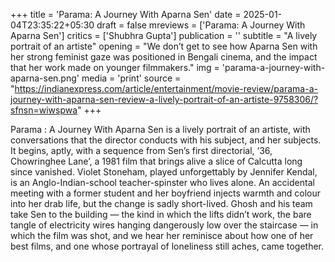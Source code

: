 +++
title = 'Parama: A Journey With Aparna Sen'
date = 2025-01-04T23:35:22+05:30
draft = false
mreviews = ['Parama: A Journey With Aparna Sen']
critics = ['Shubhra Gupta']
publication = ''
subtitle = "A lively portrait of an artiste"
opening = "We don’t get to see how Aparna Sen with her strong feminist gaze was positioned in Bengali cinema, and the impact that her work made on younger filmmakers."
img = 'parama-a-journey-with-aparna-sen.png'
media = 'print'
source = "https://indianexpress.com/article/entertainment/movie-review/parama-a-journey-with-aparna-sen-review-a-lively-portrait-of-an-artiste-9758306/?sfnsn=wiwspwa"
+++

Parama : A Journey With Aparna Sen is a lively portrait of an artiste, with conversations that the director conducts with his subject, and her subjects. It begins, aptly, with a sequence from Sen’s first directorial, ‘36, Chowringhee Lane’, a 1981 film that brings alive a slice of Calcutta long since vanished. Violet Stoneham, played unforgettably by Jennifer Kendal, is an Anglo-Indian-school teacher-spinster who lives alone. An accidental meeting with a former student and her boyfriend injects warmth and colour into her drab life, but the change is sadly short-lived. Ghosh and his team take Sen to the building — the kind in which the lifts didn’t work, the bare tangle of electricity wires hanging dangerously low over the staircase — in which the film was shot, and we hear her reminisce about how one of her best films, and one whose portrayal of loneliness still aches, came together.
